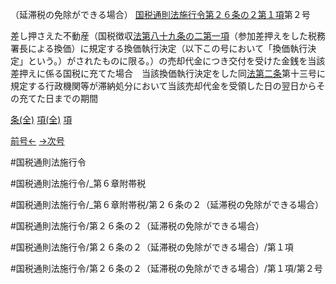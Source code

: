 （延滞税の免除ができる場合）
[国税通則法施行令第２６条の２第１項](国税通則法施行＿令＿第２６条の２第１項)第２号

差し押さえた不動産（国税徴収[法第八十九条の二第一項](国税通則法＿＿＿＿＿第８９条の２第１項)（参加差押えをした税務署長による換価）に規定する換価執行決定（以下この号において「換価執行決定」という。）がされたものに限る。）の売却代金につき交付を受けた金銭を当該差押えに係る国税に充てた場合　当該換価執行決定をした同[法第二条](国税通則法＿＿＿＿＿第２条第１項)第十三号に規定する行政機関等が滞納処分において当該売却代金を受領した日の翌日からその充てた日までの期間

[条(全)](国税通則法施行＿令＿第２６条の２_.md)    [項(全)](国税通則法施行＿令＿第２６条の２第１項_.md)    [項](国税通則法施行＿令＿第２６条の２第１項.md)

[前号←](国税通則法施行＿令＿第２６条の２第１項第１号.md)    [→次号](国税通則法施行＿令＿第２６条の２第１項第３号.md)

#国税通則法施行令

#国税通則法施行令/_第６章附帯税

#国税通則法施行令/_第６章附帯税/第２６条の２（延滞税の免除ができる場合）

#国税通則法施行令/第２６条の２（延滞税の免除ができる場合）

#国税通則法施行令/第２６条の２（延滞税の免除ができる場合）/第１項

#国税通則法施行令/第２６条の２（延滞税の免除ができる場合）/第１項/第２号

